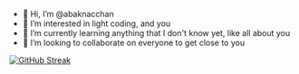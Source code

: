 - 👋 Hi, I’m @abaknacchan
- 👀 I’m interested in light coding, and you
- 🌱 I’m currently learning anything that I don't know yet, like all about you
- 💞️ I’m looking to collaborate on everyone to get close to you

<!---
abaknacchan/abaknacchan is a ✨ special ✨ repository because its `README.md` (this file) appears on your GitHub profile.
You can click the Preview link to take a look at your changes.
--->

[![GitHub Streak](https://github-readme-streak-stats.herokuapp.com?user=AbakNacchan&theme=dark&hide_border=true&date_format=M%20j%5B%2C%20Y%5D)](https://git.io/streak-stats)
